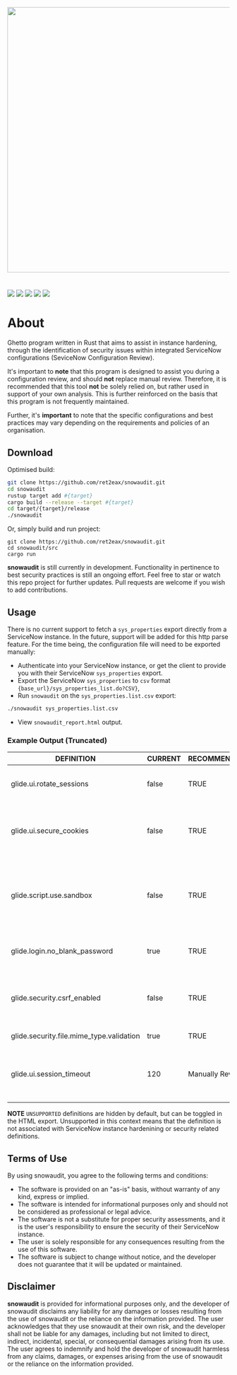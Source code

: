 <!-- other logo colours and schemes
<p align="center">
  <img width="600" src="https://i.postimg.cc/qvY12TPD/snowaudit-v2.png">
</p>

<p align="center">
  <img width="600" src="https://i.postimg.cc/tJdChZhz/snowy-snowauditv2.png">
</p>

<p align="center">
  <img width="600" src="https://i.postimg.cc/L4ZWhzD7/snowy-snowauditv3.png">
</p>

<p align="center">
  <img width="600" src="https://i.postimg.cc/YqXLVyLL/snowy-snowauditv3-1.png">
</p>

<p align="center">
  <img width="600" src="https://i.postimg.cc/nLd0d1YH/snowy-pinksnowaudit.png">
</p>-->


<p align="center">
  <img width="600" src="https://i.postimg.cc/6qyYZ4DM/snowy-snowauditv4.png">
</p>


#
![](https://img.shields.io/github/languages/code-size/ret2eax/snowaudit?style=flat-square)
![](https://img.shields.io/github/stars/ret2eax/snowaudit?style=flat-square)
![](https://img.shields.io/github/watchers/ret2eax/snowaudit?style=flat-square)
![](https://img.shields.io/badge/release%20date-not%20yet%20released-blue?style=flat-square)
![](https://img.shields.io/github/downloads/ret2eax/snowaudit/total?style=flat-square)

# About
 
Ghetto program written in Rust that aims to assist in instance hardening, through the identification of security issues within integrated ServiceNow configurations (SeviceNow Configuration Review).

It's important to **note** that this program is designed to assist you during a configuration review, and should **not** replace manual review. Therefore, it is recommended that this tool **not** be solely relied on, but rather used in support of your own analysis. This is further reinforced on the basis that this program is not frequently maintained. 

Further, it's **important** to note that the specific configurations and best practices may vary depending on the requirements and policies of an organisation.

## Download

<!-- ### Release Builds (Recommended)

The following release builds can be pulled from [releases](https://github.com/ret2eax/snowaudit/releases):

* `x86_64 apple darwin` (macOS)
* `x86_64-pc-windows-gnu` (Windows)
* `x86_64-unknown-linux-gnu` (Linux)

### Manual Build -->

Optimised build:

```sh
git clone https://github.com/ret2eax/snowaudit.git
cd snowaudit
rustup target add #{target}
cargo build --release --target #{target}
cd target/{target}/release
./snowaudit
```

Or, simply build and run project:

```
git clone https://github.com/ret2eax/snowaudit.git
cd snowaudit/src
cargo run 
```

**snowaudit** is still currently in development. Functionality in pertinence to best security practices is still an ongoing effort. Feel free to star or watch this repo project for further updates. Pull requests are welcome if you wish to add contributions.

## Usage

There is no current support to fetch a `sys_properties` export directly from a ServiceNow instance. In the future, support will be added for this http parse feature. For the time being, the configuration file will need to be exported manually:

* Authenticate into your ServiceNow instance, or get the client to provide you with their ServiceNow `sys_properties` export.
* Export the ServiceNow `sys_properties` to `csv` format `{base_url}/sys_properties_list.do?CSV}`,
* Run `snowaudit` on the `sys_properties.list.csv` export:

```sh
./snowaudit sys_properties.list.csv
```

* View `snowaudit_report.html` output.


### Example Output (Truncated)

| DEFINITION | CURRENT | RECOMMENDED | DESCRIPTION |
|------|-------|-------------------|-------------|
| glide.ui.rotate_sessions | false | TRUE | Automatically rotates user sessions periodically |
| glide.ui.secure_cookies  | false | TRUE | Ensures that all cookies used by the platform contain the secure flag |
| glide.script.use.sandbox | false | TRUE | Enables the script sandbox feature to restrict execution of untrusted scripts |
| glide.login.no_blank_password | true | TRUE | Prevents users from setting blank passwords |
| glide.security.csrf_enabled | false | TRUE | Enables Cross-Site Request Forgery (CSRF) protection |
| glide.security.file.mime_type.validation | true | TRUE | Validates MIME types |
| glide.ui.session_timeout | 120	| Manually Review |	Override the default session timeout (30). This value is in minutes. |

**NOTE** `UNSUPPORTED` definitions are hidden by default, but can be toggled in the HTML export. Unsupported in this context means that the definition is not associated with ServiceNow instance hardenining or security related definitions.

## Terms of Use

By using snowaudit, you agree to the following terms and conditions:
- The software is provided on an "as-is" basis, without warranty of any kind, express or implied.
- The software is intended for informational purposes only and should not be considered as professional or legal advice.
- The software is not a substitute for proper security assessments, and it is the user's responsibility to ensure the security of their ServiceNow instance.
- The user is solely responsible for any consequences resulting from the use of this software.
- The software is subject to change without notice, and the developer does not guarantee that it will be updated or maintained.

## Disclaimer

**snowaudit** is provided for informational purposes only, and the developer of snowaudit disclaims any liability for any damages or losses resulting from the use of snowaudit or the reliance on the information provided. The user acknowledges that they use snowaudit at their own risk, and the developer shall not be liable for any damages, including but not limited to direct, indirect, incidental, special, or consequential damages arising from its use. The user agrees to indemnify and hold the developer of snowaudit harmless from any claims, damages, or expenses arising from the use of snowaudit or the reliance on the information provided.
